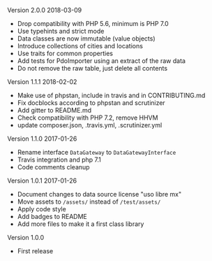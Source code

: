 Version 2.0.0 2018-03-09
- Drop compatibility with PHP 5.6, minimum is PHP 7.0
- Use typehints and strict mode
- Data classes are now immutable (value objects)
- Introduce collections of cities and locations
- Use traits for common properties
- Add tests for PdoImporter using an extract of the raw data
- Do not remove the raw table, just delete all contents

Version 1.1.1 2018-02-02
- Make use of phpstan, include in travis and in CONTRIBUTING.md
- Fix docblocks according to phpstan and scrutinizer
- Add gitter to README.md
- Check compatibility with PHP 7.2, remove HHVM
- update composer.json, .travis.yml, .scrutinizer.yml

Version 1.1.0 2017-01-26
- Rename interface `DataGateway` to `DataGatewayInterface`
- Travis integration and php 7.1
- Code comments cleanup

Version 1.0.1 2017-01-26
- Document changes to data source license "uso libre mx"
- Move assets to `/assets/` instead of `/test/assets/`
- Apply code style
- Add badges to README
- Add more files to make it a first class library

Version 1.0.0
- First release
